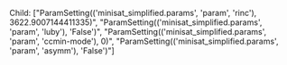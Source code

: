 Child: ["ParamSetting(('minisat_simplified.params', 'param', 'rinc'), 3622.9007144411335)", "ParamSetting(('minisat_simplified.params', 'param', 'luby'), 'False')", "ParamSetting(('minisat_simplified.params', 'param', 'ccmin-mode'), 0)", "ParamSetting(('minisat_simplified.params', 'param', 'asymm'), 'False')"]